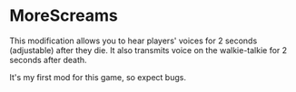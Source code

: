 # MoreScreams
This modification allows you to hear players' voices for 2 seconds (adjustable) after they die.
It also transmits voice on the walkie-talkie for 2 seconds after death.

It's my first mod for this game, so expect bugs.
